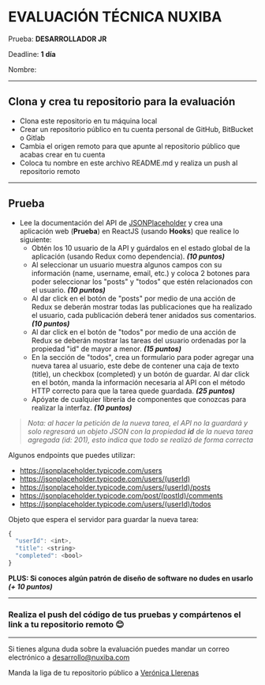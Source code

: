 
# EVALUACIÓN TÉCNICA NUXIBA #

Prueba: **DESARROLLADOR JR**

Deadline: **1 día**

Nombre: 

------
## Clona y crea tu repositorio para la evaluación ##
* Clona este repositorio en tu máquina local
* Crear un repositorio público en tu cuenta personal de GitHub, BitBucket o Gitlab
* Cambia el origen remoto para que apunte al repositorio público que acabas crear en tu cuenta
* Coloca tu nombre en este archivo README.md y realiza un push al repositorio remoto

------
## Prueba ##
* Lee la documentación del API de [JSONPlaceholder](http://jsonplaceholder.typicode.com/guide/) y crea una aplicación web (**Prueba**) en ReactJS (usando **Hooks**) que realice lo siguiente:
	* Obtén los 10 usuario de la API y guárdalos en el estado global de la aplicación (usando Redux como dependencia). **_(10 puntos)_**
	* Al seleccionar un usuario muestra algunos campos con su información (name, username, email, etc.) y coloca 2 botones para poder seleccionar los "posts" y "todos" que estén relacionados con el usuario. **_(10 puntos)_**
	* Al dar click en el botón de "posts" por medio de una acción de Redux se deberán mostrar todas las publicaciones que ha realizado el usuario, cada publicación deberá tener anidados sus comentarios. **_(10 puntos)_**
	* Al dar click en el botón de "todos" por medio de una acción de Redux se deberán mostrar las tareas del usuario ordenadas por la propiedad "id" de mayor a menor. **_(15 puntos)_**
	* En la sección de "todos", crea un formulario para poder agregar una nueva tarea al usuario, este debe de contener una caja de texto (title), un checkbox (completed) y un botón de guardar. Al dar click en el botón, manda la información necesaria al API con el método HTTP correcto para que la tarea quede guardada. **_(25 puntos)_**
	* Apóyate de cualquier librería de componentes que conozcas para realizar la interfaz.  **_(10 puntos)_**


> *Nota: al hacer la petición de la nueva tarea, el API no la guardará y solo regresará un objeto JSON con la propiedad **id** de la nueva tarea agregada (id: 201), esto indica que todo se realizó de forma correcta*


Algunos endpoints que puedes utilizar:

* https://jsonplaceholder.typicode.com/users 
* https://jsonplaceholder.typicode.com/users/(userId)
* https://jsonplaceholder.typicode.com/users/(userId)/posts
* https://jsonplaceholder.typicode.com/post/(postId)/comments
* https://jsonplaceholder.typicode.com/users/(userId)/todos

Objeto que espera el servidor para guardar la nueva tarea:


```javascript
{
  "userId": <int>,
  "title": <string>
  "completed": <bool>
}
```

**PLUS: Si conoces algún patrón de diseño de software no dudes en usarlo** **_(+ 10 puntos)_**

------

### Realiza el push del código de tus pruebas y compártenos el link a tu repositorio remoto 😊 

------
Si tienes alguna duda sobre la evaluación puedes mandar un correo electrónico a [desarrollo@nuxiba.com](mailto:desarrollo@nuxiba.com?subject=Dudas%20sobre%20evaluación%20técnica)

Manda la liga de tu repositorio público a [Verónica Llerenas](mailto:vllerenas@nuxiba.com?subject=[EvaluaciónDesarrollo]%20Este%20es%20mi%20repositorio)